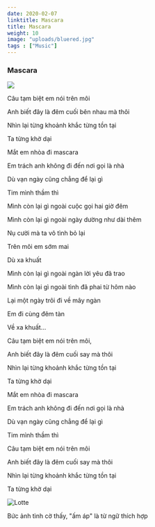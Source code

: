 ```yaml
---
date: 2020-02-07
linktitle: Mascara
title: Mascara
weight: 10
image: "uploads/bluered.jpg"
tags : ["Music"]
---
```

### Mascara

[![](http://img.youtube.com/vi/ntEoGvhoVac/0.jpg)](http://www.youtube.com/watch?v=ntEoGvhoVac "")

Câu tạm biệt em nói trên môi

Anh biết đây là đêm cuối bên nhau mà thôi

Nhìn lại từng khoảnh khắc từng tồn tại

Ta từng khờ dại 

Mắt em nhòa đi mascara

Em trách anh không đi đến nơi gọi là nhà

Dù vạn ngày cũng chẳng để lại gì

Tim mình thầm thì 


Mình còn lại gì ngoài cuộc gọi hai giờ đêm

Mình còn lại gì ngoài ngày dường như dài thêm

Nụ cười mà ta vô tình bỏ lại

Trên môi em sớm mai

Dù xa khuất

Mình còn lại gì ngoài ngàn lời yêu đã trao

Mình còn lại gì ngoài tình đã phai từ hôm nào

Lại một ngày trôi đi về mây ngàn

Em đi cùng đêm tàn

Về xa khuất...



Câu tạm biệt em nói trên môi,

Anh biết đây là đêm cuối say mà thôi

Nhìn lại từng khoảnh khắc từng tồn tại

Ta từng khờ dại 

Mắt em nhòa đi mascara

Em trách anh không đi đến nơi gọi là nhà

Dù vạn ngày cũng chẳng để lại gì

Tim mình thầm thì 

Câu tạm biệt em nói trên môi

Anh biết đây là đêm cuối say mà thôi

Nhìn lại từng khoảnh khắc từng tồn tại

Ta từng khờ dại 



![Lotte](https://scontent-yyz1-1.cdninstagram.com/v/t51.2885-15/sh0.08/e35/c0.27.960.960a/s640x640/79311412_414022155976551_6590538010336775631_n.jpg?_nc_ht=scontent-yyz1-1.cdninstagram.com&_nc_cat=103&_nc_ohc=QBCiyDfspRQAX9i1OWz&oh=eaa2880efc6b0bd526765728720daa40&oe=5EA2EB09 "Lotte")

Bức ảnh tình cờ thấy, "ấm áp" là từ ngữ thích hợp   
